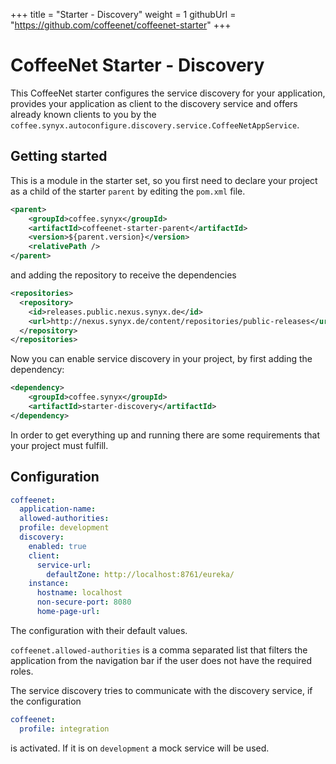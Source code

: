 +++
title = "Starter - Discovery"
weight = 1
githubUrl = "https://github.com/coffeenet/coffeenet-starter"
+++


# CoffeeNet Starter - Discovery

This CoffeeNet starter configures the service discovery for your application,
provides your application as client to the discovery service and offers already
known clients to you by the `coffee.synyx.autoconfigure.discovery.service.CoffeeNetAppService`.


## Getting started

This is a module in the starter set, so you first need to declare your project
as a child of the starter `parent` by editing the `pom.xml` file.

```xml
<parent>
    <groupId>coffee.synyx</groupId>
    <artifactId>coffeenet-starter-parent</artifactId>
    <version>${parent.version}</version>
    <relativePath />
</parent>
```

and adding the repository to receive the dependencies

```xml
<repositories>
  <repository>
    <id>releases.public.nexus.synyx.de</id>
    <url>http://nexus.synyx.de/content/repositories/public-releases</url>
  </repository>
</repositories>
```

Now you can enable service discovery in your project, by first adding the dependency:

```xml
<dependency>
    <groupId>coffee.synyx</groupId>
    <artifactId>starter-discovery</artifactId>
</dependency>
```

In order to get everything up and running there are some requirements that
your project must fulfill.


## Configuration

```yaml
coffeenet:
  application-name:
  allowed-authorities:
  profile: development
  discovery:
    enabled: true
    client:
      service-url:
        defaultZone: http://localhost:8761/eureka/
    instance:
      hostname: localhost
      non-secure-port: 8080
      home-page-url:
```

The configuration with their default values.

`coffeenet.allowed-authorities` is a comma separated list that filters the application
from the navigation bar if the user does not have the required roles.

The service discovery tries to communicate with the discovery service, if the configuration
```yaml
coffeenet:
  profile: integration
```
is activated. If it is on `development` a mock service will be used.